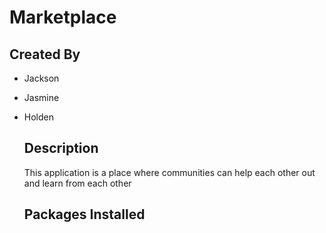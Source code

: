 # Marketplace

## Created By
- Jackson
- Jasmine
- Holden

  ## Description
  This application is a place where communities can help each other out and learn from each other

  ## Packages Installed

